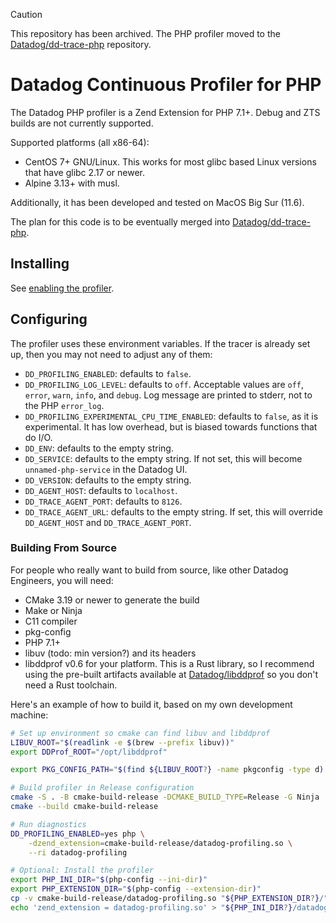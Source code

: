 > [!CAUTION]
> This repository has been archived. The PHP profiler moved to the [Datadog/dd-trace-php](https://github.com/DataDog/dd-trace-php) repository.

# Datadog Continuous Profiler for PHP

The Datadog PHP profiler is a Zend Extension for PHP 7.1+. Debug and ZTS builds
are not currently supported.

Supported platforms (all x86-64):
 - CentOS 7+ GNU/Linux. This works for most glibc based Linux versions that have
   glibc 2.17 or newer.
 - Alpine 3.13+ with musl.

Additionally, it has been developed and tested on MacOS Big Sur (11.6).

The plan for this code is to be eventually merged into
[Datadog/dd-trace-php](https://github.com/DataDog/dd-trace-php).

## Installing

See [enabling the profiler](https://docs.datadoghq.com/tracing/profiler/enabling/php/).

## Configuring

The profiler uses these environment variables. If the tracer is already set up,
then you may not need to adjust any of them:

 - `DD_PROFILING_ENABLED`: defaults to `false`.
 - `DD_PROFILING_LOG_LEVEL`: defaults to `off`. Acceptable values are `off`,
   `error`, `warn`, `info`, and `debug`. Log message are printed to stderr, not
   to the PHP `error_log`.
 - `DD_PROFILING_EXPERIMENTAL_CPU_TIME_ENABLED`: defaults to `false`, as it is
   experimental. It has low overhead, but is biased towards functions that do
   I/O.
 - `DD_ENV`: defaults to the empty string.
 - `DD_SERVICE`: defaults to the empty string. If not set, this will become
   `unnamed-php-service` in the Datadog UI.
 - `DD_VERSION`: defaults to the empty string.
 - `DD_AGENT_HOST`: defaults to `localhost`.
 - `DD_TRACE_AGENT_PORT`: defaults to `8126`.
 - `DD_TRACE_AGENT_URL`: defaults to the empty string. If set, this will
   override `DD_AGENT_HOST` and `DD_TRACE_AGENT_PORT`.

### Building From Source

For people who really want to build from source, like other Datadog Engineers,
you will need:

 - CMake 3.19 or newer to generate the build
 - Make or Ninja
 - C11 compiler
 - pkg-config
 - PHP 7.1+
 - libuv (todo: min version?) and its headers
 - libddprof v0.6 for your platform. This is a Rust library, so I recommend
   using the pre-built artifacts available at
   [Datadog/libddprof](https://github.com/DataDog/libddprof/releases) so you
   don't need a Rust toolchain.

Here's an example of how to build it, based on my own development machine:

```bash
# Set up environment so cmake can find libuv and libddprof
LIBUV_ROOT="$(readlink -e $(brew --prefix libuv))"
export DDProf_ROOT="/opt/libddprof"

export PKG_CONFIG_PATH="$(find ${LIBUV_ROOT?} -name pkgconfig -type d):$PKG_CONFIG_PATH"

# Build profiler in Release configuration
cmake -S . -B cmake-build-release -DCMAKE_BUILD_TYPE=Release -G Ninja
cmake --build cmake-build-release

# Run diagnostics
DD_PROFILING_ENABLED=yes php \
    -dzend_extension=cmake-build-release/datadog-profiling.so \
    --ri datadog-profiling

# Optional: Install the profiler
export PHP_INI_DIR="$(php-config --ini-dir)"
export PHP_EXTENSION_DIR="$(php-config --extension-dir)"
cp -v cmake-build-release/datadog-profiling.so "${PHP_EXTENSION_DIR?}/"
echo 'zend_extension = datadog-profiling.so' > "${PHP_INI_DIR?}/datadog-profiling.ini"
```

